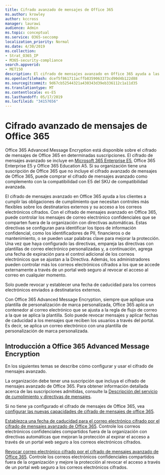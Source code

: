 ```yaml
---
title: Cifrado avanzado de mensajes de Office 365
ms.author: krowley
author: kccross
manager: laurawi
audience: Admin
ms.topic: conceptual
ms.service: O365-seccomp
localization_priority: Normal
ms.date: 4/30/2019
ms.collection:
- Strat_O365_IP
- M365-security-compliance
search.appverid:
- MET150
description: El cifrado de mensajes avanzado en Office 365 ayuda a las organizaciones a cumplir sus obligaciones de cumplimiento permitiendo a los administradores expirar y revocar el acceso a través de un portal web de Office 365 a los correos electrónicos cifrados.
ms.openlocfilehash: dcef5f861711acffb8359063373cd90d4b122d88
ms.sourcegitcommit: 9d67cb52544321a430343d39eb336112c1a11d35
ms.translationtype: MT
ms.contentlocale: es-ES
ms.lasthandoff: 05/17/2019
ms.locfileid: "34157656"
---
```

# <a name="office-365-advanced-message-encryption"></a>Cifrado avanzado de mensajes de Office 365

Office 365 Advanced Message Encryption está disponible sobre el cifrado de mensajes de Office 365 en determinadas suscripciones. El cifrado de mensajes avanzado se incluye en [Microsoft 365 Enterprise E5](https://www.microsoft.com/microsoft-365/enterprise/home), Office 365 Enterprise E5 y Office 365 Education A5. Si su organización tiene una suscripción de Office 365 que no incluye el cifrado avanzado de mensajes de Office 365, puede comprar el cifrado de mensajes avanzado como complemento con la compatibilidad con E5 del SKU de compatibilidad avanzada.

El cifrado de mensajes avanzado en Office 365 ayuda a los clientes a cumplir las obligaciones de cumplimiento que necesitan controles más flexibles sobre los destinatarios externos y su acceso a los correos electrónicos cifrados. Con el cifrado de mensajes avanzado en Office 365, puede controlar los mensajes de correo electrónico confidenciales que se comparten fuera de la organización con directivas automáticas. Estas directivas se configuran para identificar los tipos de información confidencial, como los identificadores de PII, financieros o de mantenimiento, o se pueden usar palabras clave para mejorar la protección. Una vez que haya configurado las directivas, empareja las directivas con plantillas de correo electrónico personalizadas y, a continuación, agrega una fecha de expiración para el control adicional de los correos electrónicos que se ajustan a la Directiva. Además, los administradores pueden controlar más los correos electrónicos cifrados a los que se accede externamente a través de un portal web seguro al revocar el acceso al correo en cualquier momento.

Solo puede revocar y establecer una fecha de caducidad para los correos electrónicos enviados a destinatarios externos.

Con Office 365 Advanced Message Encryption, siempre que aplique una plantilla de personalización de marca personalizada, Office 365 aplica un contenedor al correo electrónico que se ajusta a la regla de flujo de correo a la que se aplica la plantilla. Solo puede revocar mensajes y aplicar fechas de caducidad a los mensajes que reciben los usuarios a través del portal. Es decir, se aplica un correo electrónico con una plantilla de personalización de marca personalizada.

## <a name="get-started-with-office-365-advanced-message-encryption"></a>Introducción a Office 365 Advanced Message Encryption

En los siguientes temas se describe cómo configurar y usar el cifrado de mensajes avanzado.

La organización debe tener una suscripción que incluya el cifrado de mensajes avanzado de Office 365. Para obtener información detallada acerca de las suscripciones admitidas, consulte la [Descripción del servicio de cumplimiento y directivas de mensajes](https://docs.microsoft.com/en-us/office365/servicedescriptions/exchange-online-service-description/message-policy-and-compliance).

Si no tiene ya configurado el cifrado de mensajes de Office 365, vea [configurar las nuevas capacidades de cifrado de mensajes de office 365](set-up-new-message-encryption-capabilities.md).

[Establezca una fecha de caducidad para el correo electrónico cifrado por el cifrado de mensajes avanzado de Office 365](ome-advanced-expiration.md). Controle los correos electrónicos confidenciales compartidos fuera de la organización con directivas automáticas que mejoran la protección al expirar el acceso a través de un portal web seguro a los correos electrónicos cifrados.

[Revocar correo electrónico cifrado por el cifrado de mensajes avanzado de Office 365](revoke-ome-encrypted-mail.md). Controle los correos electrónicos confidenciales compartidos fuera de la organización y mejore la protección al revocar el acceso a través de un portal web seguro a los correos electrónicos cifrados.  